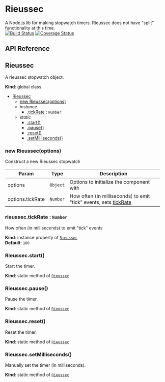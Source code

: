 # Rieussec
A Node.js lib for making stopwatch timers. Rieussec does not have "split" functionality at this time.  
[![Build Status](https://travis-ci.org/GamesDoneQuick/rieussec.svg?branch=master)](https://travis-ci.org/GamesDoneQuick/rieussec)
[![Coverage Status](https://coveralls.io/repos/GamesDoneQuick/rieussec/badge.svg?branch=master&service=github)](https://coveralls.io/github/GamesDoneQuick/rieussec?branch=master)

## API Reference
<a name="Rieussec"></a>
## Rieussec
A rieussec stopwatch object.

**Kind**: global class  

* [Rieussec](#Rieussec)
  * [new Rieussec(options)](#new_Rieussec_new)
  * _instance_
    * [.tickRate](#Rieussec+tickRate) : <code>Number</code>
  * _static_
    * [.start()](#Rieussec.start)
    * [.pause()](#Rieussec.pause)
    * [.reset()](#Rieussec.reset)
    * [.setMilliseconds()](#Rieussec.setMilliseconds)

<a name="new_Rieussec_new"></a>
### new Rieussec(options)
Construct a new Rieussec stopwatch


| Param | Type | Description |
| --- | --- | --- |
| options | <code>Object</code> | Options to initialize the component with |
| options.tickRate | <code>Number</code> | How often (in milliseconds) to emit "tick" events, sets [tickRate](#Rieussec+tickRate) |

<a name="Rieussec+tickRate"></a>
### rieussec.tickRate : <code>Number</code>
How often (in milliseconds) to emit "tick" events

**Kind**: instance property of <code>[Rieussec](#Rieussec)</code>  
**Default**: <code>100</code>  
<a name="Rieussec.start"></a>
### Rieussec.start()
Start the timer.

**Kind**: static method of <code>[Rieussec](#Rieussec)</code>  
<a name="Rieussec.pause"></a>
### Rieussec.pause()
Pause the timer.

**Kind**: static method of <code>[Rieussec](#Rieussec)</code>  
<a name="Rieussec.reset"></a>
### Rieussec.reset()
Reset the timer.

**Kind**: static method of <code>[Rieussec](#Rieussec)</code>  
<a name="Rieussec.setMilliseconds"></a>
### Rieussec.setMilliseconds()
Manually set the timer (in milliseconds).

**Kind**: static method of <code>[Rieussec](#Rieussec)</code>  

